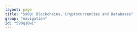```yaml
---
layout: page
title: "590Q: Blockchains, Cryptocurrencies and Databases"
group: "navigation"
id: "590q18wi"
---
```


